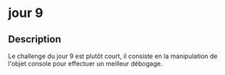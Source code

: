 # jour 9
## Description
Le challenge du jour 9 est plutôt court, il consiste en la manipulation de l'objet console pour effectuer un meilleur débogage.



